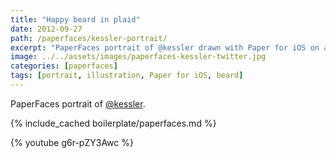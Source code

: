 ```yaml
---
title: "Happy beard in plaid"
date: 2012-09-27
path: /paperfaces/kessler-portrait/
excerpt: "PaperFaces portrait of @kessler drawn with Paper for iOS on an iPad."
image: ../../assets/images/paperfaces-kessler-twitter.jpg
categories: [paperfaces]
tags: [portrait, illustration, Paper for iOS, beard]
---
```


PaperFaces portrait of [@kessler](https://twitter.com/kessler).

{% include_cached boilerplate/paperfaces.md %}

{% youtube g6r-pZY3Awc %}
